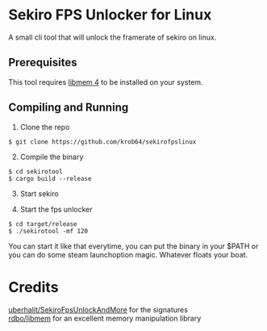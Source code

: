# Sekiro FPS Unlocker for Linux

A small cli tool that will unlock the framerate of sekiro on linux.

## Prerequisites

This tool requires [libmem 4](https://github.com/rdbo/libmem) to be installed on your system.

## Compiling and Running

1. Clone the repo
```
$ git clone https://github.com/krob64/sekirofpslinux
```

2. Compile the binary
```
$ cd sekirotool
$ cargo build --release
```

3. Start sekiro

4. Start the fps unlocker
```
$ cd target/release
$ ./sekirotool -mf 120
```
You can start it like that everytime, you can put the binary in your $PATH or you can do some steam launchoption magic. Whatever floats your boat.

# Credits

[uberhalit/SekiroFpsUnlockAndMore](https://github.com/uberhalit/SekiroFpsUnlockAndMore) for the signatures\
[rdbo/libmem](https://github.com/rdbo/libmem) for an excellent memory manipulation library

